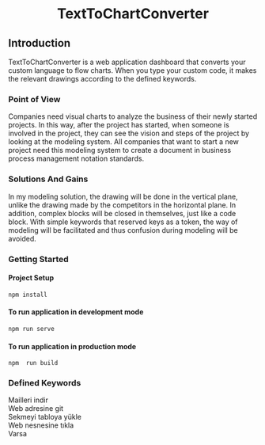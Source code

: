 
<h1 align="center">TextToChartConverter</h1>

## Introduction
<p>
TextToChartConverter is a web application dashboard that converts your custom language to flow charts. When you type your custom code, it makes the relevant drawings according to the defined keywords.
</p>

### Point of View
<p>
Companies need visual charts to analyze the business of their newly started projects. In this way, after the project has started, when someone is involved in the project, they can see the vision and steps of the project by looking at the modeling system. All companies that want to start a new project need this modeling system to create a document in business process management notation standards.
</p>

### Solutions And Gains
<p>
In my modeling solution, the drawing will be done in the vertical plane, unlike the drawing made by the competitors in the horizontal plane. In addition, complex blocks will be closed in themselves, just like a code block. With simple keywords that reserved keys as a token, the way of modeling will be facilitated and thus confusion during modeling will be avoided.
</p>


### Getting Started
#### Project Setup
```
npm install
```
#### To run application in development mode 
```
npm run serve
```
#### To run application in production mode
```
npm  run build
``` 


### Defined Keywords
<p>
Mailleri indir</br>
Web adresine git</br>
Sekmeyi tabloya yükle</br>
Web nesnesine tıkla</br>
Varsa</br>
</p>
